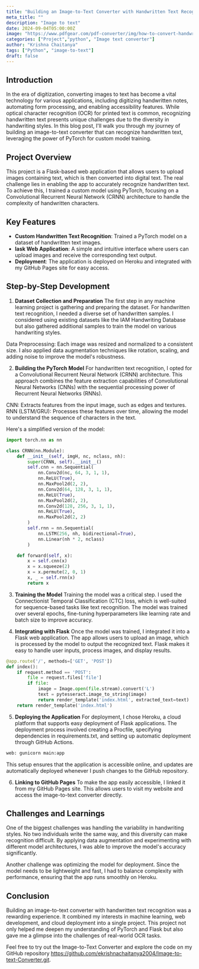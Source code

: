 ```yaml
---
title: "Building an Image-to-Text Converter with Handwritten Text Recognition"
meta_title: ""
description: "Image to text"
date: 2024-09-04T05:00:00Z
image: "https://www.pdfgear.com/pdf-converter/img/how-to-convert-handwriting-to-text-1.png"
categories: ["Project","python", "Image text converter"]
author: "Krishna Chaitanya"
tags: ["Python", "image-to-text"]
draft: false
---
```

## Introduction

In the era of digitization, converting images to text has become a vital technology for various applications, including digitizing handwritten notes, automating form processing, and enabling accessibility features. While optical character recognition (OCR) for printed text is common, recognizing handwritten text presents unique challenges due to the diversity in handwriting styles. In this blog post, I'll walk you through my journey of building an image-to-text converter that can recognize handwritten text, leveraging the power of PyTorch for custom model training.

## Project Overview

This project is a Flask-based web application that allows users to upload images containing text, which is then converted into digital text. The real challenge lies in enabling the app to accurately recognize handwritten text. To achieve this, I trained a custom model using PyTorch, focusing on a Convolutional Recurrent Neural Network (CRNN) architecture to handle the complexity of handwritten characters.

## Key Features
- **Custom Handwritten Text Recognition**: Trained a PyTorch model on a dataset of handwritten text images.
- **lask Web Application**: A simple and intuitive interface where users can upload images and receive the corresponding text output.
- **Deployment**: The application is deployed on Heroku and integrated with my GitHub Pages site for easy access.

## Step-by-Step Development
1. **Dataset Collection and Preparation**
The first step in any machine learning project is gathering and preparing the dataset. For handwritten text recognition, I needed a diverse set of handwritten samples. I considered using existing datasets like the IAM Handwriting Database but also gathered additional samples to train the model on various handwriting styles.

Data Preprocessing:
Each image was resized and normalized to a consistent size. I also applied data augmentation techniques like rotation, scaling, and adding noise to improve the model's robustness.

2. **Building the PyTorch Model**
For handwritten text recognition, I opted for a Convolutional Recurrent Neural Network (CRNN) architecture. This approach combines the feature extraction capabilities of Convolutional Neural Networks (CNNs) with the sequential processing power of Recurrent Neural Networks (RNNs).

CNN: Extracts features from the input image, such as edges and textures.
RNN (LSTM/GRU): Processes these features over time, allowing the model to understand the sequence of characters in the text.

Here's a simplified version of the model:

```python
import torch.nn as nn

class CRNN(nn.Module):
    def __init__(self, imgH, nc, nclass, nh):
        super(CRNN, self).__init__()
        self.cnn = nn.Sequential(
            nn.Conv2d(nc, 64, 3, 1, 1),
            nn.ReLU(True),
            nn.MaxPool2d(2, 2),
            nn.Conv2d(64, 128, 3, 1, 1),
            nn.ReLU(True),
            nn.MaxPool2d(2, 2),
            nn.Conv2d(128, 256, 3, 1, 1),
            nn.ReLU(True),
            nn.MaxPool2d(2, 2)
        )
        self.rnn = nn.Sequential(
            nn.LSTM(256, nh, bidirectional=True),
            nn.Linear(nh * 2, nclass)
        )

    def forward(self, x):
        x = self.cnn(x)
        x = x.squeeze(2)
        x = x.permute(2, 0, 1)
        x, _ = self.rnn(x)
        return x
```

3. **Training the Model**
Training the model was a critical step. I used the Connectionist Temporal Classification (CTC) loss, which is well-suited for sequence-based tasks like text recognition. The model was trained over several epochs, fine-tuning hyperparameters like learning rate and batch size to improve accuracy.

4. **Integrating with Flask**
Once the model was trained, I integrated it into a Flask web application. The app allows users to upload an image, which is processed by the model to output the recognized text. Flask makes it easy to handle user inputs, process images, and display results.

```python
@app.route('/', methods=['GET', 'POST'])
def index():
    if request.method == 'POST':
        file = request.files['file']
        if file:
            image = Image.open(file.stream).convert('L')
            text = pytesseract.image_to_string(image)
            return render_template('index.html', extracted_text=text)
    return render_template('index.html')
```

5. **Deploying the Application**
For deployment, I chose Heroku, a cloud platform that supports easy deployment of Flask applications. The deployment process involved creating a Procfile, specifying dependencies in requirements.txt, and setting up automatic deployment through GitHub Actions.

```bash
web: gunicorn main:app
```

This setup ensures that the application is accessible online, and updates are automatically deployed whenever I push changes to the GitHub repository.

6. **Linking to GitHub Pages**
To make the app easily accessible, I linked it from my GitHub Pages site. This allows users to visit my website and access the image-to-text converter directly.

## Challenges and Learnings

One of the biggest challenges was handling the variability in handwriting styles. No two individuals write the same way, and this diversity can make recognition difficult. By applying data augmentation and experimenting with different model architectures, I was able to improve the model's accuracy significantly.

Another challenge was optimizing the model for deployment. Since the model needs to be lightweight and fast, I had to balance complexity with performance, ensuring that the app runs smoothly on Heroku.

## Conclusion

Building an image-to-text converter with handwritten text recognition was a rewarding experience. It combined my interests in machine learning, web development, and cloud deployment into a single project. This project not only helped me deepen my understanding of PyTorch and Flask but also gave me a glimpse into the challenges of real-world OCR tasks.

Feel free to try out the Image-to-Text Converter and explore the code on my GitHub repository https://github.com/ekrishnachaitanya2004/Image-to-text-Converter.git.
